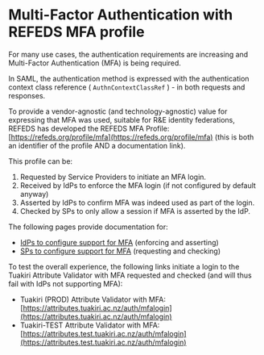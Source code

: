 # Multi-Factor Authentication with REFEDS MFA profile

For many use cases, the authentication requirements are increasing and Multi-Factor Authentication (MFA) is being required.

In SAML, the authentication method is expressed with the authentication context class reference ( `AuthnContextClassRef` ) - in both requests and responses.

To provide a vendor-agnostic (and technology-agnostic) value for expressing that MFA was used, suitable for R&E identity federations, REFEDS has developed the REFEDS MFA Profile: [https://refeds.org/profile/mfa](https://refeds.org/profile/mfa) (this is both an identifier of the profile AND a documentation link).

This profile can be:

1.  Requested by Service Providers to initiate an MFA login.
2.  Received by IdPs to enforce the MFA login (if not configured by default anyway)
3.  Asserted by IdPs to confirm MFA was indeed used as part of the login.
4.  Checked by SPs to only allow a session if MFA is asserted by the IdP.

The following pages provide documentation for:

*   [IdPs to configure support for MFA](https://reannz.atlassian.net/wiki/spaces/Tuakiri/pages/3815538737/Configuring+REFEDS+MFA+on+Shibboleth+IdP) (enforcing and asserting)
*   [SPs to configure support for MFA](https://reannz.atlassian.net/wiki/spaces/Tuakiri/pages/3815538751/Configuring+REFEDS+MFA+on+Shibboleth+SP) (requesting and checking)

To test the overall experience, the following links initiate a login to the Tuakiri Attribute Validator with MFA requested and checked (and will thus fail with IdPs not supporting MFA):

*   Tuakiri (PROD) Attribute Validator with MFA: [https://attributes.tuakiri.ac.nz/auth/mfalogin](https://attributes.tuakiri.ac.nz/auth/mfalogin)
*   Tuakiri-TEST Attribute Validator with MFA: [https://attributes.test.tuakiri.ac.nz/auth/mfalogin](https://attributes.test.tuakiri.ac.nz/auth/mfalogin)
